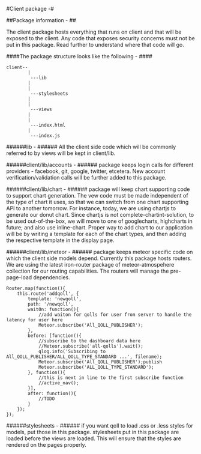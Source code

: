 #Client package -#

##Package information - ##

The client package hosts everything that runs on client and that will be exposed to the client. Any code that exposes security concerns must not be put in this package. Read further to understand where that code will go.

####The package structure looks like the following - ####
```
client--
		|
		 ---lib
		|
		|
		 ---stylesheets
		|
		|
		 ---views
		|
		|
		 ---index.html
		|
		 ---index.js
```

######lib - ######
All the client side code which will be commonly referred to by views will be kept in client/lib. 

######client/lib/accounts - ######
package keeps login calls for different providers - facebook, git, google, twitter, etcetera. New account verification/validation calls will be further added to this package. 

######client/lib/chart - ######
package will keep chart supporting code to support chart generation. The vew code must be made independent of the type of chart it uses, so that we can switch from one chart supporting API to another tomorrow. For instance, today, we are using chartjs to generate our donut chart. Since chartjs is not complete-chartint-solution, to be used out-of-the-box, we will move to one of googlecharts, highcharts in future; and also use inline-chart. Proper way to add chart to our application will be by writing a template for each of the chart types, and then adding the respective template in the display page.

######client/lib/meteor - ######
package keeps meteor specific code on which the client side models depend. Currently this package hosts routers. We are using the latest iron-router package of meteor-atmospehere collection for our routing capabilities. The routers will manage the pre-page-load dependencies.

	Router.map(function(){
		this.route('addqoll', {
			template: 'newqoll',
			path: '/newqoll',
			waitOn: function(){
				//add waiton for qolls for user from server to handle the latency for user here
				Meteor.subscribe('All_QOLL_PUBLISHER');
			},
			before: [function(){
				//subscribe to the dashboard data here
				//Meteor.subscribe('all-qolls').wait();
				qlog.info('Subscribing to All_QOLL_PUBLISHER/ALL_QOLL_TYPE_STANDARD ...', filename);
				Meteor.subscribe('All_QOLL_PUBLISHER');publish
				Meteor.subscribe('ALL_QOLL_TYPE_STANDARD');
			}, function(){
				//this is next in line to the first subscribe function
				//active_nav();
			}],
			after: function(){
				//TODO
			}
		});
	});

######stylesheets - ######
if you want qoll to load .css or .less styles for models, put those in this package. stylesheets put in this package are loaded before the views are loaded. This will ensure that the styles are rendered on the pages properly.